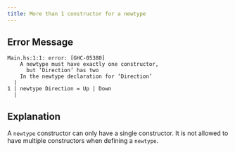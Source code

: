 ```yaml
---
title: More than 1 constructor for a newtype
---
```


## Error Message
```
Main.hs:1:1: error: [GHC-05380]
    A newtype must have exactly one constructor,
      but ‘Direction’ has two
    In the newtype declaration for ‘Direction’
  |
1 | newtype Direction = Up | Down
  |
```
## Explanation

A `newtype` constructor can only have a single constructor.
It is not allowed to have multiple constructors when defining a `newtype`.

